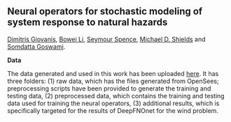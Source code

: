## **Neural operators for stochastic modeling of system response to natural hazards**
[Dimitris Giovanis](https://scholar.google.com/citations?user=dnFLyp4AAAAJ&hl=en&oi=ao), [Bowei Li](https://scholar.google.com/citations?user=MDVtPqwAAAAJ&hl=en&oi=sra), [Seymour Spence](https://scholar.google.com/citations?hl=en&user=gDH80t0AAAAJ), [Michael D. Shields](https://scholar.google.com/citations?hl=en&user=hc85Ll0AAAAJ) and [Somdatta Goswami](https://scholar.google.com/citations?user=GaKrpSkAAAAJ&hl=en).

**Data**

The data generated and used in this work has been uploaded [here](https://livejohnshopkins-my.sharepoint.com/:f:/g/personal/sgoswam4_jh_edu/ElqEfANCWC5BrvojtY_vCHoBF5T_3ZtnVxyQUs3UMDuGVQ?e=OBqf1s). It has three folders: (1) raw data, which has the files generated from OpenSees; preprocessing scripts have been provided to generate the training and testing data, (2) preprocessed data, which contains the training and testing data used for training the neural operators, (3) additional results, which is specifically targeted for the results of DeepFNOnet for the wind problem. 
